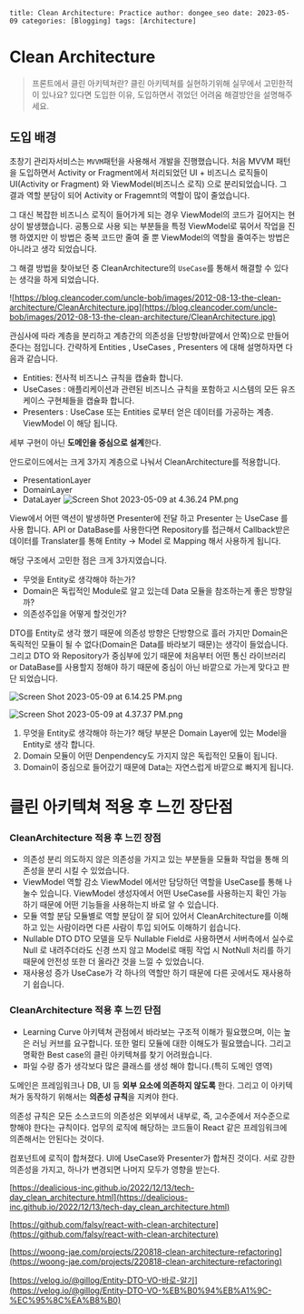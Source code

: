 `title: Clean Architecture: Practice author: dongee_seo date: 2023-05-09 categories: [Blogging] tags: [Architecture]`

# Clean Architecture

> 프론트에서 클린 아키텍쳐란?
> 클린 아키텍쳐를 실현하기위해 실무에서 고민한적이 있나요?
> 있다면 도입한 이유, 도입하면서 겪었던 어려움 해결방안을 설명해주세요.

## 도입 배경

초창기 관리자서비스는 `MVVM`패턴을 사용해서 개발을 진행했습니다.
처음 MVVM 패턴을 도입하면서 Activity or Fragment에서 처리되었던 UI + 비즈니스 로직들이
UI(Activity or Fragment) 와 ViewModel(비즈니스 로직) 으로 분리되었습니다.
그 결과 역할 분담이 되어 Activity or Fragemnt의 역할이 많이 줄었습니다.

그 대신 복잡한 비즈니스 로직이 들어가게 되는 경우 ViewModel의 코드가 길어지는 현상이 발생했습니다.
공통으로 사용 되는 부분들을 특정 ViewModel로 묶어서 작업을 진행 하였지만
이 방법은 중복 코드만 줄여 줄 뿐 ViewModel의 역할을 줄여주는 방법은 아니라고 생각 되었습니다.

그 해결 방법을 찾아보던 중 CleanArchitecture의 `UseCase`를 통해서 해결할 수 있다는 생각을 하게 되었습니다.

![https://blog.cleancoder.com/uncle-bob/images/2012-08-13-the-clean-architecture/CleanArchitecture.jpg](https://blog.cleancoder.com/uncle-bob/images/2012-08-13-the-clean-architecture/CleanArchitecture.jpg)

관심사에 따라 계층을 분리하고 계층간의 의존성을 단방향(바깥에서 안쪽)으로 만들어 준다는 점입니다. 간략하게 Entities , UseCases , Presenters 에 대해 설명하자면 다음과 같습니다.

- Entities: 전사적 비즈니스 규칙을 캡슐화 합니다.
- UseCases : 애플리케이션과 관련된 비즈니스 규칙을 포함하고 시스템의 모든 유즈 케이스 구현체들을 캡슐화 합니다.
- Presenters : UseCase 또는 Entities 로부터 얻은 데이터를 가공하는 계층. ViewModel 이 해당 됩니다.

세부 구현이 아닌 **도메인을 중심으로 설계**한다.

안드로이드에서는 크게 3가지 계층으로 나눠서 CleanArchitecture를 적용합니다.

- PresentationLayer
- DomainLayer
- DataLayer
  ![Screen Shot 2023-05-09 at 4.36.24 PM.png](https://s3-us-west-2.amazonaws.com/secure.notion-static.com/f18b1337-fc26-4464-a6d9-9f4c82d9ff85/Screen_Shot_2023-05-09_at_4.36.24_PM.png)

View에서 어떤 액션이 발생하면 Presenter에 전달 하고 Presenter 는 UseCase 를 사용 합니다. API or DataBase를 사용한다면 Repository를 접근해서 Callback받은 데이터를 Translater를 통해 Entity -> Model 로 Mapping 해서 사용하게 됩니다.

해당 구조에서 고민한 점은 크게 3가지였습니다.

- 무엇을 Entity로 생각해야 하는가?
- Domain은 독립적인 Module로 알고 있는데 Data 모듈을 참조하는게 좋은 방향일까?
- 의존성주입을 어떻게 할것인가?

DTO를 Entity로 생각 했기 때문에 의존성 방향은 단방향으로 흘러 가지만
Domain은 독릭적인 모듈이 될 수 없다(Domain은 Data를 바라보기 때문)는 생각이 들었습니다.
그리고 DTO 와 Repository가 중심부에 있기 때문에 처음부터 어떤 통신 라이브러리 or DataBase를 사용할지 정해야 하기 때문에 중심이 아닌 바깥으로 가는게 맞다고 판단 되었습니다.

![Screen Shot 2023-05-09 at 6.14.25 PM.png](https://s3-us-west-2.amazonaws.com/secure.notion-static.com/d62fe7ee-a22d-48f9-94c8-b86e0e1c8ea5/Screen_Shot_2023-05-09_at_6.14.25_PM.png)

![Screen Shot 2023-05-09 at 4.37.37 PM.png](https://s3-us-west-2.amazonaws.com/secure.notion-static.com/903d3f0f-be24-4537-8acf-670af6b4c207/Screen_Shot_2023-05-09_at_4.37.37_PM.png)

1. 무엇을 Entity로 생각해야 하는가? 해당 부분은 Domain Layer에 있는 Model을 Entity로 생각 합니다.
2. Domain 모듈이 어떤 Denpendency도 가지지 않은 독립적인 모듈이 됩니다.
3. Domain이 중심으로 들어갔기 때문에 Data는 자연스럽게 바깥으로 빠지게 됩니다.

# **클린 아키텍쳐 적용 후 느낀 장단점**

### CleanArchitecture 적용 후 느낀 장점

- 의존성 분리
  의도하지 않은 의존성을 가지고 있는 부분들을 모듈화 작업을 통해 의존성을 분리 시킬 수 있었습니다.
- ViewModel 역할 감소
  ViewModel 에서만 담당하던 역할을 UseCase를 통해 나눌수 있습니다.
  ViewModel 생성자에서 어떤 UseCase를 사용하는지 확인 가능 하기 때문에
  어떤 기능들을 사용하는지 바로 알 수 있습니다.
- 모듈 역할 분담
  모듈별로 역할 분담이 잘 되어 있어서 CleanArchitecture를 이해 하고 있는 사람이라면 다른 사람이 투입 되어도 이해하기 쉽습니다.
- Nullable DTO
  DTO 모델을 모두 Nullable Field로 사용하면서 서버측에서 실수로 Null 로 내려주더라도 신경 쓰지 않고 Model로 매핑 작업 시 NotNull 처리를 하기 때문에 안전성 또한 더 올라간 것을 느낄 수 있었습니다.
- 재사용성 증가
  UseCase가 각 하나의 역할만 하기 때문에 다른 곳에서도 재사용하기 쉽습니다.

### CleanArchitecture 적용 후 느낀 단점

- Learning Curve
  아키텍쳐 관점에서 바라보는 구조적 이해가 필요했으며, 이는 높은 러닝 커브를 요구합니다.
  또한 멀티 모듈에 대한 이해도가 필요했습니다.
  그리고 명확한 Best case의 클린 아키텍쳐를 찾기 어려웠습니다.
- 파일 수량 증가
  생각보다 많은 클래스를 생성 해야 합니다.(특히 도메인 영역)

도메인은 프레임워크나 DB, UI 등 **외부 요소에 의존하지 않도록** 한다. 그리고 이 아키텍쳐가 동작하기 위해서는 **의존성 규칙**을 지켜야 한다.

의존성 규칙은 모든 소스코드의 의존성은 외부에서 내부로, 즉, 고수준에서 저수준으로 향해야 한다는 규칙이다. 업무의 로직에 해당하는 코드들이 React 같은 프레임워크에 의존해서는 안된다는 것이다.

컴포넌트에 로직이 합쳐졌다. UI에 UseCase와 Presenter가 합쳐진 것이다. 서로 강한 의존성을 가지고, 하나가 변경되면 나머지 모두가 영향을 받는다.

[](https://dealicious-inc.github.io/2022/12/13/tech-day_clean_architecture.html)[https://dealicious-inc.github.io/2022/12/13/tech-day_clean_architecture.html](https://dealicious-inc.github.io/2022/12/13/tech-day_clean_architecture.html)

[](https://github.com/falsy/react-with-clean-architecture)[https://github.com/falsy/react-with-clean-architecture](https://github.com/falsy/react-with-clean-architecture)

[](https://woong-jae.com/projects/220818-clean-architecture-refactoring)[https://woong-jae.com/projects/220818-clean-architecture-refactoring](https://woong-jae.com/projects/220818-clean-architecture-refactoring)

[](https://velog.io/@gillog/Entity-DTO-VO-%EB%B0%94%EB%A1%9C-%EC%95%8C%EA%B8%B0)[https://velog.io/@gillog/Entity-DTO-VO-바로-알기](https://velog.io/@gillog/Entity-DTO-VO-%EB%B0%94%EB%A1%9C-%EC%95%8C%EA%B8%B0)
